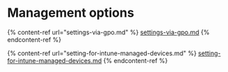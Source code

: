 # Management options

{% content-ref url="settings-via-gpo.md" %}
[settings-via-gpo.md](settings-via-gpo.md)
{% endcontent-ref %}

{% content-ref url="setting-for-intune-managed-devices.md" %}
[setting-for-intune-managed-devices.md](setting-for-intune-managed-devices.md)
{% endcontent-ref %}

